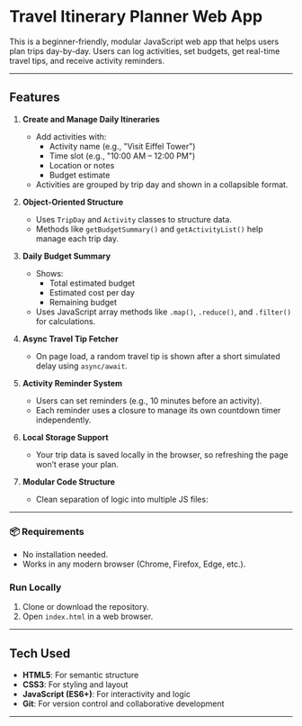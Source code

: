 #  Travel Itinerary Planner Web App

This is a beginner-friendly, modular JavaScript web app that helps users plan trips day-by-day. Users can log activities, set budgets, get real-time travel tips, and receive activity reminders.

---

##  Features

1. **Create and Manage Daily Itineraries**
   - Add activities with:
     - Activity name (e.g., "Visit Eiffel Tower")
     - Time slot (e.g., "10:00 AM – 12:00 PM")
     - Location or notes
     - Budget estimate
   - Activities are grouped by trip day and shown in a collapsible format.

2. **Object-Oriented Structure**
   - Uses `TripDay` and `Activity` classes to structure data.
   - Methods like `getBudgetSummary()` and `getActivityList()` help manage each trip day.

3. **Daily Budget Summary**
   - Shows:
     - Total estimated budget
     - Estimated cost per day
     - Remaining budget
   - Uses JavaScript array methods like `.map()`, `.reduce()`, and `.filter()` for calculations.

4. **Async Travel Tip Fetcher**
   - On page load, a random travel tip is shown after a short simulated delay using `async/await`.

5. **Activity Reminder System**
   - Users can set reminders (e.g., 10 minutes before an activity).
   - Each reminder uses a closure to manage its own countdown timer independently.

6. **Local Storage Support**
   - Your trip data is saved locally in the browser, so refreshing the page won’t erase your plan.

7. **Modular Code Structure**
   - Clean separation of logic into multiple JS files:
     

---



### 📦 Requirements
- No installation needed.
- Works in any modern browser (Chrome, Firefox, Edge, etc.).

###  Run Locally
1. Clone or download the repository.
2. Open `index.html` in a web browser.


---

##  Tech Used

- **HTML5**: For semantic structure
- **CSS3**: For styling and layout
- **JavaScript (ES6+)**: For interactivity and logic
- **Git**: For version control and collaborative development 

---



